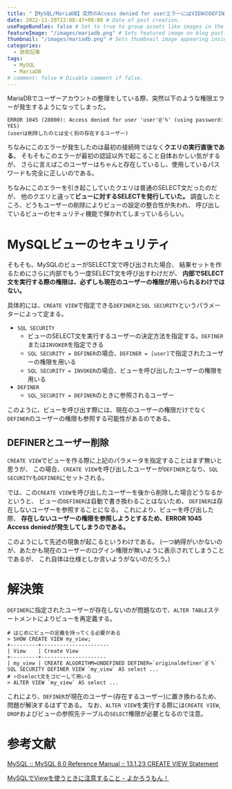 ```yaml
---
title: "【MySQL/MariaDB】突然のAccess denied for userエラーにはVIEWのDEFINERを疑え" # Title of the blog post.
date: 2022-11-20T22:08:47+09:00 # Date of post creation.
usePageBundles: false # Set to true to group assets like images in the same folder as this post.
featureImage: "/images/mariadb.png" # Sets featured image on blog post.
thumbnail: "/images/mariadb.png" # Sets thumbnail image appearing inside card on homepage.
categories:
  - 技術記事
tags:
  - MySQL
  - MariaDB
# comment: false # Disable comment if false.
---
```


MariaDBでユーザーアカウントの整理をしている際、突然以下のような権限エラーが発生するようになってしまった。

```
ERROR 1045 (28000): Access denied for user 'user'@'%' (using password: YES)
(userは削除したのとは全く別の存在するユーザー)
```

ちなみにこのエラーが発生したのは最初の接続時ではなく**クエリの実行直後である**。
そもそもこのエラーが最初の認証以外で起こること自体おかしい気がするが、
さらに言えばこのユーザーはちゃんと存在しているし、使用しているパスワードも完全に正しいのである。

ちなみにこのエラーを引き起こしていたクエリは普通のSELECT文だったのだが、
他のクエリと違って**ビューに対するSELECTを発行していた。**
調査したところ、どうもユーザーの削除によりビューの設定の整合性が失われ、
呼び出しているビューのセキュリティ機能で弾かれてしまっているらしい。

# MySQLビューのセキュリティ

そもそも、MySQLのビューがSELECT文で呼び出された場合、
結果セットを作るためにさらに内部でもう一度SELECT文を呼び出すわけだが、
**内部でSELECT文を実行する際の権限は、必ずしも現在のユーザーの権限が用いられるわけではない。**

具体的には、`CREATE VIEW`で指定できる`DEFINER`と`SQL SECURITY`というパラメーターによって定まる。

- `SQL SECURITY`
  - ビューのSELECT文を実行するユーザーの決定方法を指定する。`DEFINER`または`INVOKER`を指定できる
  - `SQL SECURITY = DEFINER`の場合、`DEFINER = [user]`で指定されたユーザーの権限を用いる
  - `SQL SECURITY = INVOKER`の場合、ビューを呼び出したユーザーの権限を用いる
- `DEFINER`
  - `SQL_SECURITY = DEFINER`のときに参照されるユーザー

このように、ビューを呼び出す際には、現在のユーザーの権限だけでなく`DEFINER`のユーザーの権限も参照する可能性があるのである。

## DEFINERとユーザー削除

`CREATE VIEW`でビューを作る際に上記のパラメータを指定することはまず無いと思うが、
この場合、`CREATE VIEW`を呼び出したユーザーが`DEFINER`となり、`SQL SECURITY`も`DEFINER`にセットされる。

では、この`CREATE VIEW`を呼び出したユーザーを後から削除した場合どうなるかというと、
ビューの`DEFINER`は自動で書き換わることはないため、
`DEFINER`は存在しないユーザーを参照することになる。
これにより、ビューを呼び出した際、
**存在しないユーザーの権限を参照しようとするため、ERROR 1045 Access deniedが発生してしまうのである。**

このようにして先述の現象が起こるというわけである。
(一つ納得がいかないのが、あたかも現在のユーザーのログイン権限が無いように表示されてしまうことであるが、
これ自体は仕様としか言いようがないのだろう。)

# 解決策

`DEFINER`に指定されたユーザーが存在しないのが問題なので、`ALTER TABLE`ステートメントによりビューを再定義する。

```
# はじめにビューの定義を持ってくる必要がある
> SHOW CREATE VIEW my_view;
+---------+----------------------
| View    | Create View 
+---------+---------------------
| my_view | CREATE ALGORITHM=UNDEFINED DEFINER=`originaldefiner`@`%` SQL SECURITY DEFINER VIEW `my_view` AS select ...
# ↑のselect文をコピーして用いる
> ALTER VIEW `my_view` AS select ...
```

これにより、`DEFINER`が現在のユーザー(存在するユーザー)に置き換わるため、問題が解決するはずである。
なお、`ALTER VIEW`を実行する際には`CREATE VIEW`, `DROP`およびビューの参照先テーブルの`SELECT`権限が必要となるので注意。

# 参考文献

[MySQL :: MySQL 8.0 Reference Manual :: 13.1.23 CREATE VIEW Statement](https://dev.mysql.com/doc/refman/8.0/en/create-view.html)

[MySQLでViewを使うときに注意すること - よかろうもん！](https://interu.hatenablog.com/entry/20090210/1234192800)
